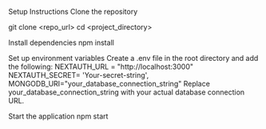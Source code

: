 
Setup Instructions
Clone the repository

git clone <repo_url>
cd <project_directory>

Install dependencies
npm install

Set up environment variables
Create a .env file in the root directory and add the following:
NEXTAUTH_URL = "http://localhost:3000"
 NEXTAUTH_SECRET= 'Your-secret-string',
 MONGODB_URI="your_database_connection_string"
Replace your_database_connection_string with your actual database connection URL.

Start the application
npm start
